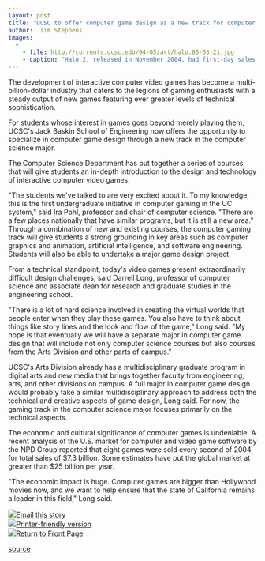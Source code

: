 ```yaml
---
layout: post
title: "UCSC to offer computer game design as a new track for computer science students"
author:  Tim Stephens
images:
  -
    - file: http://currents.ucsc.edu/04-05/art/halo.05-03-21.jpg
    - caption: "Halo 2, released in November 2004, had first-day sales of $125 million, well above the opening-day revenue of even the biggest Hollywood blockbusters. Photo courtesy of Microsoft Game Studios"
---
```


The development of interactive computer video games has become a multi-billion-dollar industry that caters to the legions of gaming enthusiasts with a steady output of new games featuring ever greater levels of technical sophistication.

For students whose interest in games goes beyond merely playing them, UCSC's Jack Baskin School of Engineering now offers the opportunity to specialize in computer game design through a new track in the computer science major.

The Computer Science Department has put together a series of courses that will give students an in-depth introduction to the design and technology of interactive computer video games.

"The students we've talked to are very excited about it. To my knowledge, this is the first undergraduate initiative in computer gaming in the UC system," said Ira Pohl, professor and chair of computer science. "There are a few places nationally that have similar programs, but it is still a new area." Through a combination of new and existing courses, the computer gaming track will give students a strong grounding in key areas such as computer graphics and animation, artificial intelligence, and software engineering. Students will also be able to undertake a major game design project.

From a technical standpoint, today's video games present extraordinarily difficult design challenges, said Darrell Long, professor of computer science and associate dean for research and graduate studies in the engineering school.

"There is a lot of hard science involved in creating the virtual worlds that people enter when they play these games. You also have to think about things like story lines and the look and flow of the game," Long said. "My hope is that eventually we will have a separate major in computer game design that will include not only computer science courses but also courses from the Arts Division and other parts of campus."

UCSC's Arts Division already has a multidisciplinary graduate program in digital arts and new media that brings together faculty from engineering, arts, and other divisions on campus. A full major in computer game design would probably take a similar multidisciplinary approach to address both the technical and creative aspects of game design, Long said. For now, the gaming track in the computer science major focuses primarily on the technical aspects.

The economic and cultural significance of computer games is undeniable. A recent analysis of the U.S. market for computer and video game software by the NPD Group reported that eight games were sold every second of 2004, for total sales of $7.3 billion. Some estimates have put the global market at greater than $25 billion per year.

"The economic impact is huge. Computer games are bigger than Hollywood movies now, and we want to help ensure that the state of California remains a leader in this field," Long said.

![][1][Email this story][2]  
![][1][Printer-friendly version  
][3]![][1][Return to Front Page][4]

[1]: ../../images/bulletarrow.gif
[2]: javascript:url();document.f1.submit();
[3]: javascript:popUp();
[4]: http://currents.ucsc.edu/

[source](http://www1.ucsc.edu/currents/04-05/03-21/games3.asp "Permalink to games3")
